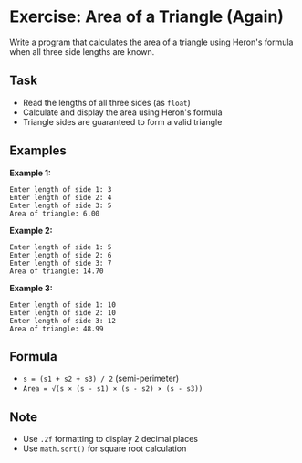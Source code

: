 # Exercise: Area of a Triangle (Again)

Write a program that calculates the area of a triangle using Heron's formula when all three side lengths are known.

## Task
- Read the lengths of all three sides (as `float`)
- Calculate and display the area using Heron's formula
- Triangle sides are guaranteed to form a valid triangle

## Examples
**Example 1:**
```
Enter length of side 1: 3
Enter length of side 2: 4
Enter length of side 3: 5
Area of triangle: 6.00
```

**Example 2:**
```
Enter length of side 1: 5
Enter length of side 2: 6
Enter length of side 3: 7
Area of triangle: 14.70
```

**Example 3:**
```
Enter length of side 1: 10
Enter length of side 2: 10
Enter length of side 3: 12
Area of triangle: 48.99
```

## Formula
- `s = (s1 + s2 + s3) / 2` (semi-perimeter)
- `Area = √(s × (s - s1) × (s - s2) × (s - s3))`

## Note
- Use `.2f` formatting to display 2 decimal places
- Use `math.sqrt()` for square root calculation